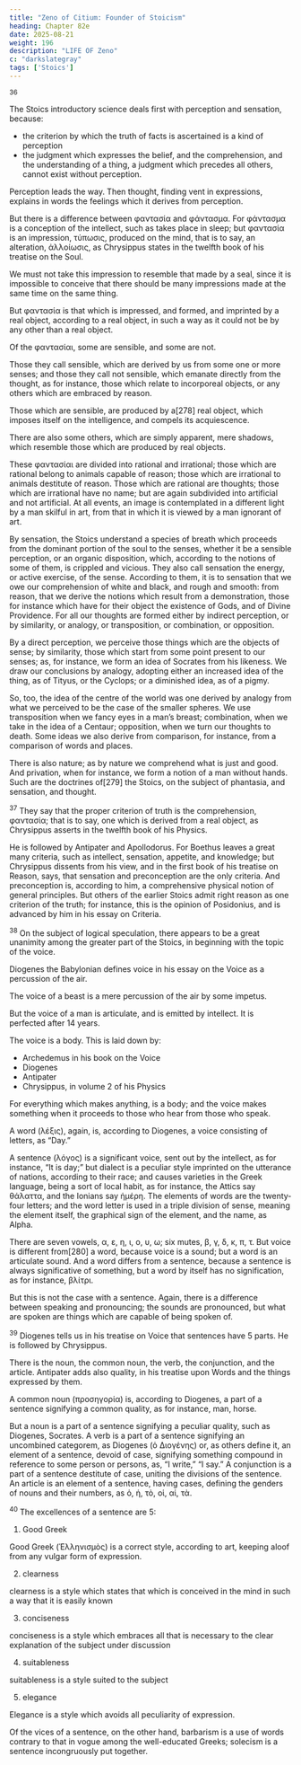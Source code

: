 ```yaml
---
title: "Zeno of Citium: Founder of Stoicism"
heading: Chapter 82e
date: 2025-08-21
weight: 196
description: "LIFE OF Zeno"
c: "darkslategray"
tags: ['Stoics']
---
```



<sup>36</sup> <!-- And, that we may also enter into some more minute details respecting them, we will subjoin what refers to what they call their introductory science, as it is stated by Diocles, of Magnesia, in his Excursion of Philosophers, where he speaks as follows, and we will give his account word for word. -->

The Stoics introductory science deals first with perception and sensation, because:
- the criterion by which the truth of facts is ascertained is a kind of perception
- the judgment which expresses the belief, and the comprehension, and the understanding of a thing, a judgment which precedes all others, cannot exist without perception.

Perception leads the way. Then thought, finding vent in expressions, explains in words the feelings which it derives from perception. 

But there is a difference between φαντασία and φάντασμα. For φάντασμα is a conception of the intellect, such as takes place in sleep; but φαντασία is an impression, τύπωσις, produced on the mind, that is to say, an alteration, ἀλλοίωσις, as Chrysippus states in the twelfth book of his treatise on the Soul.

We must not take this impression to resemble that made by a seal, since it is impossible to conceive that there should be many impressions made at the same time on the same thing.

But φαντασία is that which is impressed, and formed, and imprinted by a real object, according to a real object, in such a way as it could not be by any other than a real object.

Of the φαντασίαι, some are sensible, and some are not.

Those they call sensible, which are derived by us from some one or more senses; and those they call not sensible, which emanate directly from the thought, as for instance, those which relate to incorporeal objects, or any others which are embraced by reason.

Those which are sensible, are produced by a[278] real object, which imposes itself on the intelligence, and compels its acquiescence.

There are also some others, which are simply apparent, mere shadows, which resemble those which are produced by real objects.

These φαντασίαι are divided into rational and irrational; those which are rational belong to animals capable of reason; those which are irrational to animals destitute of reason. Those which are rational are thoughts; those which are irrational have no name; but are again subdivided into artificial and not artificial. At all events, an image is contemplated in a different light by a man skilful in art, from that in which it is viewed by a man ignorant of art.

By sensation, the Stoics understand a species of breath which proceeds from the dominant portion of the soul to the senses, whether it be a sensible perception, or an organic disposition, which, according to the notions of some of them, is crippled and vicious. They also call sensation the energy, or active exercise, of the sense. According to them, it is to sensation that we owe our comprehension of white and black, and rough and smooth: from reason, that we derive the notions which result from a demonstration, those for instance which have for their object the existence of Gods, and of Divine Providence. For all our thoughts are formed either by indirect perception, or by similarity, or analogy, or transposition, or combination, or opposition. 

By a direct perception, we perceive those things which are the objects of sense; by similarity, those which start from some point present to our senses; as, for instance, we form an idea of Socrates from his likeness. We draw our conclusions by analogy, adopting either an increased idea of the thing, as of Tityus, or the Cyclops; or a diminished idea, as of a pigmy. 

So, too, the idea of the centre of the world was one derived by analogy from what we perceived to be the case of the smaller spheres. We use transposition when we fancy eyes in a man’s breast; combination, when we take in the idea of a Centaur; opposition, when we turn our thoughts to death. Some ideas we also derive from comparison, for instance, from a comparison of words and places.

There is also nature; as by nature we comprehend what is just and good. And privation, when for instance, we form a notion of a man without hands. Such are the doctrines of[279] the Stoics, on the subject of phantasia, and sensation, and thought.


<sup>37</sup> They say that the proper criterion of truth is the comprehension, φαντασία; that is to say, one which is derived from a real object, as Chrysippus asserts in the twelfth book of his Physics.

He is followed by Antipater and Apollodorus. For Boethus leaves a great many criteria, such as intellect, sensation, appetite, and knowledge; but Chrysippus dissents from his view, and in the first book of his treatise on Reason, says, that sensation and preconception are the only criteria. And preconception is, according to him, a comprehensive physical notion of general principles. But others of the earlier Stoics admit right reason as one criterion of the truth; for instance, this is the opinion of Posidonius, and is advanced by him in his essay on Criteria.


<sup>38</sup> On the subject of logical speculation, there appears to be a great unanimity among the greater part of the Stoics, in beginning with the topic of the voice.

Diogenes the Babylonian defines voice in his essay on the Voice as a percussion of the air.

 <!-- or, as , a sensation peculiar to the hearing.  -->

The voice of a beast is a mere percussion of the air by some impetus.

But the voice of a man is articulate, and is emitted by intellect. It is perfected after 14 years. 

The voice is a body. This is laid down by:
- Archedemus in his book on the Voice
- Diogenes
- Antipater
- Chrysippus, in volume 2 of his Physics

For everything which makes anything, is a body; and the voice makes something when it proceeds to those who hear from those who speak.

A word (λέξις), again, is, according to Diogenes, a voice consisting of letters, as “Day.” 

A sentence (λόγος) is a significant voice, sent out by the intellect, as for instance, “It is day;” but dialect is a peculiar style imprinted on the utterance of nations, according to their race; and causes varieties in the Greek language, being a sort of local habit, as for instance, the Attics say θάλαττα, and the Ionians say ἡμέρη. The elements of words are the twenty-four letters; and the word letter is used in a triple division of sense, meaning the element itself, the graphical sign of the element, and the name, as Alpha. 

There are seven vowels, α, ε, η, ι, ο, υ, ω; six mutes, β, γ, δ, κ, π, τ. But voice is different from[280] a word, because voice is a sound; but a word is an articulate sound. And a word differs from a sentence, because a sentence is always significative of something, but a word by itself has no signification, as for instance, βλίτρι. 

But this is not the case with a sentence. Again, there is a difference between speaking and pronouncing; the sounds are pronounced, but what are spoken are things which are capable of being spoken of.



<sup>39</sup> Diogenes tells us in his treatise on Voice that sentences have 5 parts. He is followed by Chrysippus.

There is the noun, the common noun, the verb, the conjunction, and the article. Antipater adds also quality, in his treatise upon Words and the things expressed by them.

A common noun (προσηγορία) is, according to Diogenes, a part of a sentence signifying a common quality, as for instance, man, horse. 

But a noun is a part of a sentence signifying a peculiar quality, such as Diogenes, Socrates. A verb is a part of a sentence signifying an uncombined categorem, as Diogenes (ὁ Διογένης) or, as others define it, an element of a sentence, devoid of case, signifying something compound in reference to some person or persons, as, “I write,” “I say.” A conjunction is a part of a sentence destitute of case, uniting the divisions of the sentence. An article is an element of a sentence, having cases, defining the genders of nouns and their numbers, as ὁ, ἡ, τὸ, οἱ, αἱ, τὰ.


<sup>40</sup> The excellences of a sentence are 5:

1. Good Greek

Good Greek (Ἑλληνισμὸς) is a correct style, according to art, keeping aloof from any vulgar form of expression.

2. clearness

clearness is a style which states that which is conceived in the mind in such a way that it is easily known

3. conciseness

conciseness is a style which embraces all that is necessary to the clear explanation of the subject under discussion

4. suitableness

suitableness is a style suited to the subject

5. elegance

Elegance is a style which avoids all peculiarity of expression. 

Of the vices of a sentence, on the other hand, barbarism is a use of words contrary to that in vogue among the well-educated Greeks; solecism is a sentence incongruously put together.

